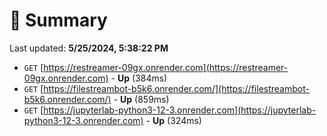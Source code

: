 # 📖 Summary
Last updated: **5/25/2024, 5:38:22 PM**

- `GET` [https://restreamer-09gx.onrender.com](https://restreamer-09gx.onrender.com) - **Up** (384ms)
- `GET` [https://filestreambot-b5k6.onrender.com/](https://filestreambot-b5k6.onrender.com/) - **Up** (859ms)
- `GET` [https://jupyterlab-python3-12-3.onrender.com](https://jupyterlab-python3-12-3.onrender.com) - **Up** (324ms)
